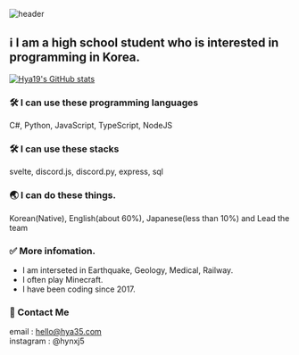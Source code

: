 ![header](https://capsule-render.vercel.app/api?type=Waving&color=ff8fdf&height=350&section=header&text=viewlee&fontSize=110)
 
 ## ℹ️ I am a high school student who is interested in programming in Korea.
[![Hya19's GitHub stats](https://github-readme-stats.vercel.app/api?username=viewlee305&show_icons=true&theme=transparent)](https://github.com/anuraghazra/github-readme-stats) 

 ### 🛠️ I can use these programming languages
C#, Python, JavaScript, TypeScript, NodeJS

### 🛠️ I can use these stacks
svelte, discord.js, discord.py, express, sql

 ### 🌏 I can do these things.
Korean(Native), English(about 60%), Japanese(less than 10%) and Lead the team

 ### ✅ More infomation.
 + I am interseted in Earthquake, Geology, Medical, Railway.
 + I often play Minecraft.
 + I have been coding since 2017.

 ### 📱 Contact Me
 email :  hello@hya35.com  
 instagram : @hynxj5  
